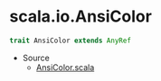 
#                              scala.io.AnsiColor                              #

```scala
trait AnsiColor extends AnyRef
```

* Source
  * [AnsiColor.scala](https://github.com/scala/scala/tree/6d09a1ba5f/src/library/scala/io/AnsiColor.scala#L1)

